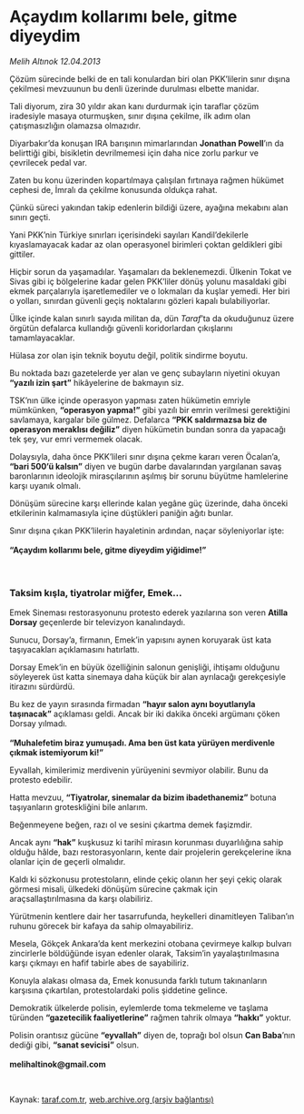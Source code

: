 # Açaydım kollarımı bele, gitme diyeydim

*Melih Altınok 12.04.2013*

<div class="yazi"><p>Çözüm sürecinde belki de en tali konulardan biri olan PKK’lilerin sınır dışına çekilmesi mevzuunun bu denli üzerinde durulması elbette manidar.</p>
<p>Tali diyorum, zira 30 yıldır akan kanı durdurmak için taraflar çözüm iradesiyle masaya oturmuşken, sınır dışına çekilme, ilk adım olan çatışmasızlığın olamazsa olmazıdır.</p>
<p>Diyarbakır’da konuşan IRA barışının mimarlarından <b>Jonathan Powell</b>’ın da belirttiği gibi, bisikletin devrilmemesi için daha nice zorlu parkur ve çevrilecek pedal var.      </p>
<p>Zaten bu konu üzerinden kopartılmaya çalışılan fırtınaya rağmen hükümet cephesi de, İmralı da çekilme konusunda oldukça rahat.</p>
<p>Çünkü süreci yakından takip edenlerin bildiği üzere, ayağına mekabını alan sınırı geçti.</p>
<p>Yani PKK’nin Türkiye sınırları içerisindeki sayıları Kandil’dekilerle kıyaslamayacak kadar az olan operasyonel birimleri çoktan geldikleri gibi gittiler.</p>
<p>Hiçbir sorun da yaşamadılar. Yaşamaları da beklenemezdi. Ülkenin Tokat ve Sivas gibi iç bölgelerine kadar gelen PKK’liler dönüş yolunu masaldaki gibi ekmek parçalarıyla işaretlemediler ve o lokmaları da kuşlar yemedi. Her biri o yolları, sınırdan güvenli geçiş noktalarını gözleri kapalı bulabiliyorlar.</p>
<p>Ülke içinde kalan sınırlı sayıda militan da, dün <i>Taraf</i>’ta da okuduğunuz üzere örgütün defalarca kullandığı güvenli koridorlardan çıkışlarını tamamlayacaklar. </p>
<p>Hülasa zor olan işin teknik boyutu değil, politik sindirme boyutu. </p>
<p>Bu noktada bazı gazetelerde yer alan ve genç subayların niyetini okuyan <b>“yazılı izin şart”</b> hikâyelerine de bakmayın siz. </p>
<p>TSK’nın ülke içinde operasyon yapması zaten hükümetin emriyle mümkünken, <b>“operasyon yapma!”</b> gibi yazılı bir emrin verilmesi gerektiğini savlamaya, kargalar bile gülmez. Defalarca <b>“PKK saldırmazsa biz de operasyon meraklısı değiliz”</b> diyen hükümetin bundan sonra da yapacağı tek şey, vur emri vermemek olacak.</p>
<p>Dolaysıyla, daha önce PKK’lileri sınır dışına çekme kararı veren Öcalan’a, <b>“bari 500’ü kalsın”</b> diyen ve bugün darbe davalarından yargılanan savaş baronlarının ideolojik mirasçılarının aşılmış bir sorunu büyütme hamlelerine karşı uyanık olmalı.</p>
<p>Dönüşüm sürecine karşı ellerinde kalan yegâne güç üzerinde, daha önceki etkilerinin kalmamasıyla içine düştükleri paniğin ağıtı bunlar.</p>
<p>Sınır dışına çıkan PKK’lilerin hayaletinin ardından, naçar söyleniyorlar işte:<br/><br/><b>“Açaydım kollarımı bele, gitme diyeydim yiğidime!”<br/><br/><br/></b></p>
<h3>Taksim kışla, tiyatrolar miğfer, Emek...</h3>
<p>Emek Sineması restorasyonunu protesto ederek yazılarına son veren <b>Atilla Dorsay</b> geçenlerde bir televizyon kanalındaydı.</p>
<p>Sunucu, Dorsay’a, firmanın, Emek’in yapısını aynen koruyarak üst kata taşıyacakları açıklamasını hatırlattı.</p>
<p>Dorsay Emek’in en büyük özelliğinin salonun genişliği, ihtişamı olduğunu söyleyerek üst katta sinemaya daha küçük bir alan ayrılacağı gerekçesiyle itirazını sürdürdü.</p>
<p>Bu kez de yayın sırasında firmadan <b>“hayır salon aynı boyutlarıyla taşınacak”</b> açıklaması geldi. Ancak bir iki dakika önceki argümanı çöken Dorsay yılmadı.<br/><br/><b>“Muhalefetim biraz yumuşadı. Ama ben üst kata yürüyen merdivenle çıkmak istemiyorum ki!”</b></p>
<p>Eyvallah, kimilerimiz merdivenin yürüyenini sevmiyor olabilir. Bunu da protesto edebilir.</p>
<p>Hatta mevzuu, <b>“Tiyatrolar, sinemalar da bizim ibadethanemiz”</b> botuna taşıyanların groteskliğini bile anlarım. </p>
<p>Beğenmeyene beğen, razı ol ve sesini çıkartma demek faşizmdir.</p>
<p>Ancak aynı <b>“hak”</b> kuşkusuz ki tarihî mirasın korunması duyarlılığına sahip olduğu hâlde, bazı restorasyonların, kente dair projelerin gerekçelerine ikna olanlar için de geçerli olmalıdır.</p>
<p>Kaldı ki sözkonusu protestoların, elinde çekiç olanın her şeyi çekiç olarak görmesi misali, ülkedeki dönüşüm sürecine çakmak için araçsallaştırılmasına da karşı olabiliriz.</p>
<p>Yürütmenin kentlere dair her tasarrufunda, heykelleri dinamitleyen Taliban’ın ruhunu görecek bir kafaya da sahip olmayabiliriz.</p>
<p>Mesela, Gökçek Ankara’da kent merkezini otobana çevirmeye kalkıp bulvarı zincirlerle böldüğünde isyan edenler olarak, Taksim’in yayalaştırılmasına karşı çıkmayı en hafif tabirle abes de sayabiliriz.</p>
<p>Konuyla alakası olmasa da, Emek konusunda farklı tutum takınanların karşısına çıkartılan, protestolardaki polis şiddetine gelince.</p>
<p>Demokratik ülkelerde polisin, eylemlerde toma tekmeleme ve taşlama türünden <b>“gazetecilik faaliyetlerine”</b> rağmen tahrik olmaya <b>“hakkı”</b> yoktur.</p>
<p>Polisin orantısız gücüne <b>“eyvallah”</b> diyen de, toprağı bol olsun <b>Can Baba</b>’nın dediği gibi, <b>“sanat sevicisi”</b> olsun.<br/><br/><b>melihaltinok@gmail.com</b></p>
<p> </p>
</div>

Kaynak: [taraf.com.tr](http://www.taraf.com.tr/melih-altinok/makale-acaydim-kollarimi-bele-gitme-diyeydim.htm), [web.archive.org (arşiv bağlantısı)](http://web.archive.org/web/20131226072836/http://www.taraf.com.tr/melih-altinok/makale-acaydim-kollarimi-bele-gitme-diyeydim.htm)
